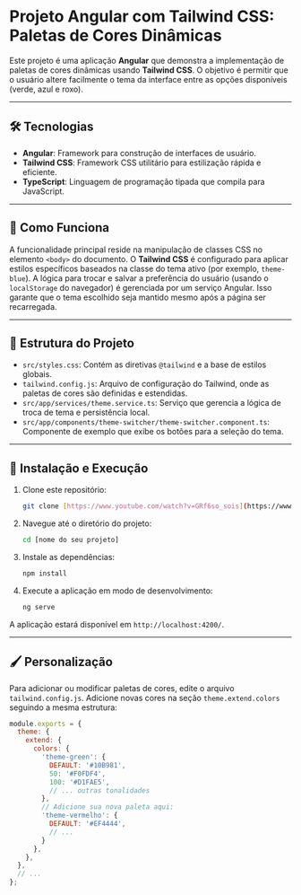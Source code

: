 # Projeto Angular com Tailwind CSS: Paletas de Cores Dinâmicas

Este projeto é uma aplicação **Angular** que demonstra a implementação de paletas de cores dinâmicas usando **Tailwind CSS**. O objetivo é permitir que o usuário altere facilmente o tema da interface entre as opções disponíveis (verde, azul e roxo).

---

## 🛠️ Tecnologias

* **Angular**: Framework para construção de interfaces de usuário.
* **Tailwind CSS**: Framework CSS utilitário para estilização rápida e eficiente.
* **TypeScript**: Linguagem de programação tipada que compila para JavaScript.

---

## 🎨 Como Funciona

A funcionalidade principal reside na manipulação de classes CSS no elemento `<body>` do documento. O **Tailwind CSS** é configurado para aplicar estilos específicos baseados na classe do tema ativo (por exemplo, `theme-blue`). A lógica para trocar e salvar a preferência do usuário (usando o `localStorage` do navegador) é gerenciada por um serviço Angular. Isso garante que o tema escolhido seja mantido mesmo após a página ser recarregada.

---

## 📂 Estrutura do Projeto

* `src/styles.css`: Contém as diretivas `@tailwind` e a base de estilos globais.
* `tailwind.config.js`: Arquivo de configuração do Tailwind, onde as paletas de cores são definidas e estendidas.
* `src/app/services/theme.service.ts`: Serviço que gerencia a lógica de troca de tema e persistência local.
* `src/app/components/theme-switcher/theme-switcher.component.ts`: Componente de exemplo que exibe os botões para a seleção do tema.

---

## 🚀 Instalação e Execução

1.  Clone este repositório:
    ```bash
    git clone [https://www.youtube.com/watch?v=GRf6so_sois](https://www.youtube.com/watch?v=GRf6so_sois)
    ```

2.  Navegue até o diretório do projeto:
    ```bash
    cd [nome do seu projeto]
    ```

3.  Instale as dependências:
    ```bash
    npm install
    ```

4.  Execute a aplicação em modo de desenvolvimento:
    ```bash
    ng serve
    ```

A aplicação estará disponível em `http://localhost:4200/`.

---

## 🖌️ Personalização

Para adicionar ou modificar paletas de cores, edite o arquivo `tailwind.config.js`. Adicione novas cores na seção `theme.extend.colors` seguindo a mesma estrutura:

```javascript
module.exports = {
  theme: {
    extend: {
      colors: {
        'theme-green': {
          DEFAULT: '#10B981', 
          50: '#F0FDF4',
          100: '#D1FAE5',
          // ... outras tonalidades
        },
        // Adicione sua nova paleta aqui:
        'theme-vermelho': {
          DEFAULT: '#EF4444',
          // ...
        }
      },
    },
  },
  // ...
};
